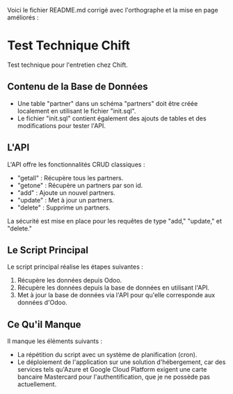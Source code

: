 Voici le fichier README.md corrigé avec l'orthographe et la mise en page améliorés :

# Test Technique Chift
Test technique pour l'entretien chez Chift.

## Contenu de la Base de Données
- Une table "partner" dans un schéma "partners" doit être créée localement en utilisant le fichier "init.sql".
- Le fichier "init.sql" contient également des ajouts de tables et des modifications pour tester l'API.

## L'API
L'API offre les fonctionnalités CRUD classiques :
- "getall" : Récupère tous les partners.
- "getone" : Récupère un partners par son id.
- "add" : Ajoute un nouvel partners.
- "update" : Met à jour un partners.
- "delete" : Supprime un partners.

La sécurité est mise en place pour les requêtes de type "add," "update," et "delete."

## Le Script Principal
Le script principal réalise les étapes suivantes :
1. Récupère les données depuis Odoo.
2. Récupère les données depuis la base de données en utilisant l'API.
3. Met à jour la base de données via l'API pour qu'elle corresponde aux données d'Odoo.

## Ce Qu'il Manque
Il manque les éléments suivants :
- La répétition du script avec un système de planification (cron).
- Le déploiement de l'application sur une solution d'hébergement, car des services tels qu'Azure et Google Cloud Platform exigent une carte bancaire Mastercard pour l'authentification, que je ne possède pas actuellement.
